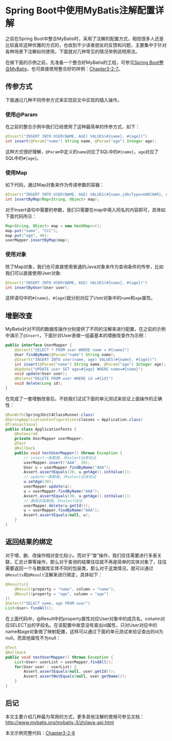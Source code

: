 # Spring Boot中使用MyBatis注解配置详解

之前在Spring Boot中整合MyBatis时，采用了注解的配置方式，相信很多人还是比较喜欢这种优雅的方式的，也收到不少读者朋友的反馈和问题，主要集中于针对各种场景下注解如何使用，下面就对几种常见的情况举例说明用法。

在做下面的示例之前，先准备一个整合好MyBatis的工程，可参见[Spring Boot整合MyBatis](./Chapter%2025%20-%20Spring%20Boot%E6%95%B4%E5%90%88MyBatis.md)，也可直接使用整合好的样例：[Chapter3-2-7](./demos/Chapter3-2-7)。

## 传参方式

下面通过几种不同传参方式来实现前文中实现的插入操作。

### 使用@Param

在之前的整合示例中我们已经使用了这种最简单的传参方式，如下：

```java
@Insert("INSERT INTO USER(NAME, AGE) VALUES(#{name}, #{age})")
int insert(@Param("name") String name, @Param("age") Integer age);

```

这种方式很好理解，```@Param```中定义的```name```对应了SQL中的```#{name}```，```age```对应了SQL中的```#{age}```。

### 使用Map

如下代码，通过Map对象来作为传递参数的容器：

```java
@Insert("INSERT INTO USER(NAME, AGE) VALUES(#{name,jdbcType=VARCHAR}, #{age,jdbcType=INTEGER})")
int insertByMap(Map<String, Object> map);
```

对于Insert语句中需要的参数，我们只需要在map中填入同名的内容即可，具体如下面代码所示：

```java
Map<String, Object> map = new HashMap<>();
map.put("name", "CCC");
map.put("age", 40);
userMapper.insertByMap(map);
```

### 使用对象

除了Map对象，我们也可直接使用普通的Java对象来作为查询条件的传参，比如我们可以直接使用User对象:

```java
@Insert("INSERT INTO USER(NAME, AGE) VALUES(#{name}, #{age})")
int insertByUser(User user);
```

这样语句中的```#{name}```、```#{age}```就分别对应了User对象中的```name```和```age```属性。

## 增删改查

MyBatis针对不同的数据库操作分别提供了不同的注解来进行配置，在之前的示例中演示了```@Insert```，下面针对User表做一组最基本的增删改查作为示例：

```java
public interface UserMapper {
    @Select("SELECT * FROM user WHERE name = #{name}")
    User findByName(@Param("name") String name);
    @Insert("INSERT INTO user(name, age) VALUES(#{name}, #{age})")
    int insert(@Param("name") String name, @Param("age") Integer age);
    @Update("UPDATE user SET age=#{age} WHERE name=#{name}")
    void update(User user);
    @Delete("DELETE FROM user WHERE id =#{id}")
    void delete(Long id);
}
```

在完成了一套增删改查后，不妨我们试试下面的单元测试来验证上面操作的正确性：

```java
@RunWith(SpringJUnit4ClassRunner.class)
@SpringApplicationConfiguration(classes = Application.class)
@Transactional
public class ApplicationTests {
	@Autowired
	private UserMapper userMapper;
	@Test
	@Rollback
	public void testUserMapper() throws Exception {
		// insert一条数据，并select出来验证
		userMapper.insert("AAA", 20);
		User u = userMapper.findByName("AAA");
		Assert.assertEquals(20, u.getAge().intValue());
		// update一条数据，并select出来验证
		u.setAge(30);
		userMapper.update(u);
		u = userMapper.findByName("AAA");
		Assert.assertEquals(30, u.getAge().intValue());
		// 删除这条数据，并select验证
		userMapper.delete(u.getId());
		u = userMapper.findByName("AAA");
		Assert.assertEquals(null, u);
	}
}
```

## 返回结果的绑定

对于增、删、改操作相对变化较小。而对于“查”操作，我们往往需要进行多表关联，汇总计算等操作，那么对于查询的结果往往就不再是简单的实体对象了，往往需要返回一个与数据库实体不同的包装类，那么对于这类情况，就可以通过```@Results```和```@Result```注解来进行绑定，具体如下：

```java
@Results({
    @Result(property = "name", column = "name"),
    @Result(property = "age", column = "age")
})
@Select("SELECT name, age FROM user")
List<User> findAll();
```

在上面代码中，@Result中的property属性对应User对象中的成员名，column对应SELECT出的字段名。在该配置中故意没有查出id属性，只对User对应中的name和age对象做了映射配置，这样可以通过下面的单元测试来验证查出的id为null，而其他属性不为null：

```java
@Test
@Rollback
public void testUserMapper() throws Exception {
	List<User> userList = userMapper.findAll();
	for(User user : userList) {
		Assert.assertEquals(null, user.getId());
		Assert.assertNotEquals(null, user.getName());
	}
}
```

## 后记

本文主要介绍几种最为常用的方式，更多其他注解的使用可参见文档：http://www.mybatis.org/mybatis-3/zh/java-api.html

本文示例完整代码：[Chapter3-2-8](./demos/Chapter3-2-8)
